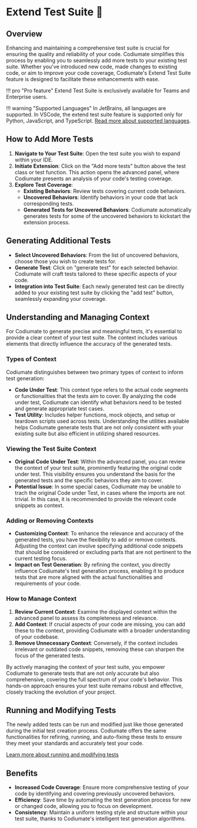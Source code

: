 # Extend Test Suite 💎

## Overview
Enhancing and maintaining a comprehensive test suite is crucial for ensuring the quality and reliability of your code. Codiumate simplifies this process by enabling you to seamlessly add more tests to your existing test suite. Whether you've introduced new code, made changes to existing code, or aim to improve your code coverage, Codiumate's Extend Test Suite feature is designed to facilitate these enhancements with ease.

!!! pro "Pro feature"
    Extend Test Suite is exclusively available for Teams and Enterprise users.

!!! warning "Supported Languages"
    In JetBrains, all languages are supported. In VSCode, the extend test suite feature is supported only for Python, JavaScript, and TypeScript. [Read more about supported languages](./supported-languages.md#extend-test-suite).

## How to Add More Tests

1. **Navigate to Your Test Suite**: Open the test suite you wish to expand within your IDE.
2. **Initiate Extension**: Click on the "Add more tests" button above the test class or test function. This action opens the advanced panel, where Codiumate presents an analysis of your code's testing coverage.
3. **Explore Test Coverage**:
    - **Existing Behaviors**: Review tests covering current code behaviors.
    - **Uncovered Behaviors**: Identify behaviors in your code that lack corresponding tests.
    - **Generated Tests for Uncovered Behaviors**: Codiumate automatically generates tests for some of the uncovered behaviors to kickstart the extension process.

## Generating Additional Tests

- **Select Uncovered Behaviors**: From the list of uncovered behaviors, choose those you wish to create tests for.
- **Generate Test**: Click on "generate test" for each selected behavior. Codiumate will craft tests tailored to these specific aspects of your code.
- **Integration into Test Suite**: Each newly generated test can be directly added to your existing test suite by clicking the "add test" button, seamlessly expanding your coverage.

## Understanding and Managing Context

For Codiumate to generate precise and meaningful tests, it's essential to provide a clear context of your test suite. The context includes various elements that directly influence the accuracy of the generated tests.

### Types of Context

Codiumate distinguishes between two primary types of context to inform test generation:

- **Code Under Test**: This context type refers to the actual code segments or functionalities that the tests aim to cover. By analyzing the code under test, Codiumate can identify what behaviors need to be tested and generate appropriate test cases.
- **Test Utility**: Includes helper functions, mock objects, and setup or teardown scripts used across tests. Understanding the utilities available helps Codiumate generate tests that are not only consistent with your existing suite but also efficient in utilizing shared resources.


### Viewing the Test Suite Context

- **Original Code Under Test**: Within the advanced panel, you can review the context of your test suite, prominently featuring the original code under test. This visibility ensures you understand the basis for the generated tests and the specific behaviors they aim to cover.
- **Potential Issue**: In some special cases, Codiumate may be unable to trach the original Code under Test, in cases where the imports are not trivial. In this case, it is recommended to provide the relevant code snippets as context.

### Adding or Removing Contexts

- **Customizing Context**: To enhance the relevance and accuracy of the generated tests, you have the flexibility to add or remove contexts. Adjusting the context can involve specifying additional code snippets that should be considered or excluding parts that are not pertinent to the current testing focus.
- **Impact on Test Generation**: By refining the context, you directly influence Codiumate's test generation process, enabling it to produce tests that are more aligned with the actual functionalities and requirements of your code.

### How to Manage Context

1. **Review Current Context**: Examine the displayed context within the advanced panel to assess its completeness and relevance.
2. **Add Context**: If crucial aspects of your code are missing, you can add these to the context, providing Codiumate with a broader understanding of your codebase.
3. **Remove Unnecessary Context**: Conversely, if the context includes irrelevant or outdated code snippets, removing these can sharpen the focus of the generated tests.

By actively managing the context of your test suite, you empower Codiumate to generate tests that are not only accurate but also comprehensive, covering the full spectrum of your code's behavior. This hands-on approach ensures your test suite remains robust and effective, closely tracking the evolution of your project.

## Running and Modifying Tests

The newly added tests can be run and modified just like those generated during the initial test creation process. Codiumate offers the same functionalities for refining, running, and auto-fixing these tests to ensure they meet your standards and accurately test your code.

[Learn more about running and modifying tests](./test-suite.md)

## Benefits

- **Increased Code Coverage**: Ensure more comprehensive testing of your code by identifying and covering previously uncovered behaviors.
- **Efficiency**: Save time by automating the test generation process for new or changed code, allowing you to focus on development.
- **Consistency**: Maintain a uniform testing style and structure within your test suite, thanks to Codiumate's intelligent test generation algorithms.